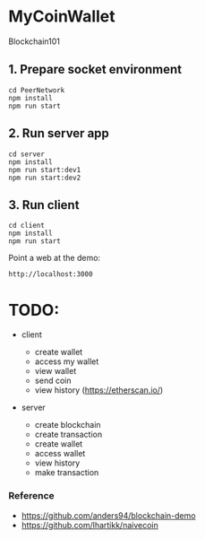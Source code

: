 # MyCoinWallet
Blockchain101

## 1. Prepare socket environment
```
cd PeerNetwork
npm install
npm run start
```

## 2. Run server app
```
cd server
npm install
npm run start:dev1
npm run start:dev2
```

## 3. Run client
```
cd client
npm install
npm run start
```
Point a web at the demo:
```
http://localhost:3000
```


# TODO:
- client
    - create wallet
    - access my wallet
    - view wallet
    - send coin
    - view history (https://etherscan.io/)

- server
    - create blockchain
    - create transaction
    - create wallet
    - access wallet
    - view history
    - make transaction

### Reference
- https://github.com/anders94/blockchain-demo
- https://github.com/lhartikk/naivecoin